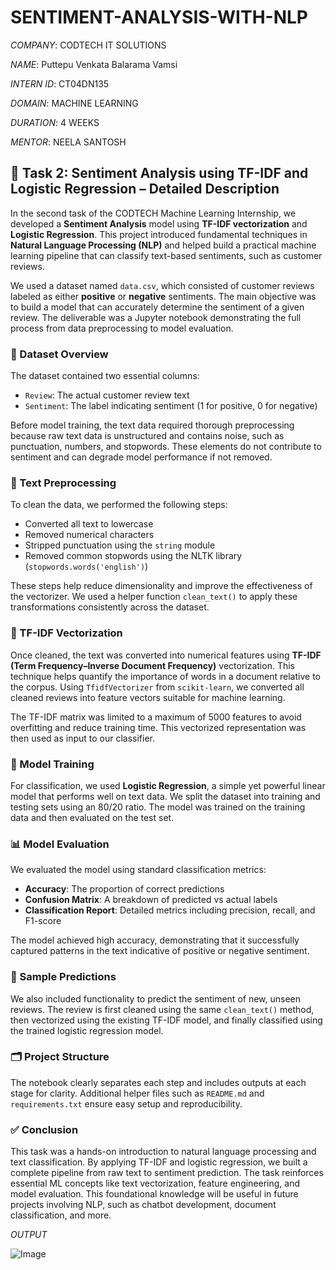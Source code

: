# SENTIMENT-ANALYSIS-WITH-NLP

*COMPANY*: CODTECH IT SOLUTIONS

*NAME*: Puttepu Venkata Balarama Vamsi

*INTERN ID*: CT04DN135

*DOMAIN*: MACHINE LEARNING

*DURATION*: 4 WEEKS

*MENTOR*: NEELA SANTOSH

## 🧠 Task 2: Sentiment Analysis using TF-IDF and Logistic Regression – Detailed Description

In the second task of the CODTECH Machine Learning Internship, we developed a **Sentiment Analysis** model using **TF-IDF vectorization** and **Logistic Regression**. This project introduced fundamental techniques in **Natural Language Processing (NLP)** and helped build a practical machine learning pipeline that can classify text-based sentiments, such as customer reviews.

We used a dataset named `data.csv`, which consisted of customer reviews labeled as either **positive** or **negative** sentiments. The main objective was to build a model that can accurately determine the sentiment of a given review. The deliverable was a Jupyter notebook demonstrating the full process from data preprocessing to model evaluation.

### 📁 Dataset Overview

The dataset contained two essential columns:
- `Review`: The actual customer review text
- `Sentiment`: The label indicating sentiment (1 for positive, 0 for negative)

Before model training, the text data required thorough preprocessing because raw text data is unstructured and contains noise, such as punctuation, numbers, and stopwords. These elements do not contribute to sentiment and can degrade model performance if not removed.

### 🔄 Text Preprocessing

To clean the data, we performed the following steps:
- Converted all text to lowercase
- Removed numerical characters
- Stripped punctuation using the `string` module
- Removed common stopwords using the NLTK library (`stopwords.words('english')`)

These steps help reduce dimensionality and improve the effectiveness of the vectorizer. We used a helper function `clean_text()` to apply these transformations consistently across the dataset.

### 🧮 TF-IDF Vectorization

Once cleaned, the text was converted into numerical features using **TF-IDF (Term Frequency–Inverse Document Frequency)** vectorization. This technique helps quantify the importance of words in a document relative to the corpus. Using `TfidfVectorizer` from `scikit-learn`, we converted all cleaned reviews into feature vectors suitable for machine learning.

The TF-IDF matrix was limited to a maximum of 5000 features to avoid overfitting and reduce training time. This vectorized representation was then used as input to our classifier.

### 🧠 Model Training

For classification, we used **Logistic Regression**, a simple yet powerful linear model that performs well on text data. We split the dataset into training and testing sets using an 80/20 ratio. The model was trained on the training data and then evaluated on the test set.

### 📊 Model Evaluation

We evaluated the model using standard classification metrics:
- **Accuracy**: The proportion of correct predictions
- **Confusion Matrix**: A breakdown of predicted vs actual labels
- **Classification Report**: Detailed metrics including precision, recall, and F1-score

The model achieved high accuracy, demonstrating that it successfully captured patterns in the text indicative of positive or negative sentiment.

### 🔮 Sample Predictions

We also included functionality to predict the sentiment of new, unseen reviews. The review is first cleaned using the same `clean_text()` method, then vectorized using the existing TF-IDF model, and finally classified using the trained logistic regression model.

### 🗂 Project Structure

The notebook clearly separates each step and includes outputs at each stage for clarity. Additional helper files such as `README.md` and `requirements.txt` ensure easy setup and reproducibility.

### ✅ Conclusion

This task was a hands-on introduction to natural language processing and text classification. By applying TF-IDF and logistic regression, we built a complete pipeline from raw text to sentiment prediction. The task reinforces essential ML concepts like text vectorization, feature engineering, and model evaluation. This foundational knowledge will be useful in future projects involving NLP, such as chatbot development, document classification, and more.

*OUTPUT*

![Image](https://github.com/user-attachments/assets/a91823da-8a49-409c-bcd6-c38ba460fdba)
